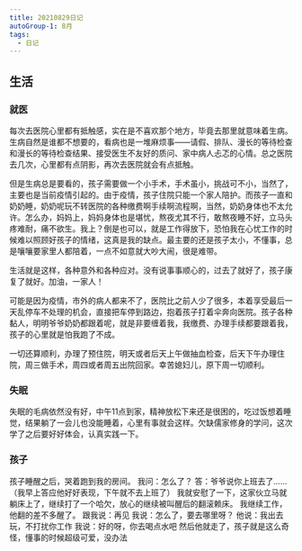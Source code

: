 ```yaml
---
title: 20210829日记
autoGroup-1: 8月
tags:
  - 日记
---
```

## 生活
### 就医
每次去医院心里都有抵触感，实在是不喜欢那个地方，毕竟去那里就意味着生病。生病自然是谁都不想要的，看病也是一堆麻烦事——请假、排队、漫长的等待检查和漫长的等待检查结果、接受医生不友好的质问、家中病人忐忑的心情。总之医院去几次，心里都有点阴影，再次去医院就会有点抵触。

但是生病总是要看的，孩子需要做一个小手术，手术虽小，挑战可不小，当然了，主要也是当前疫情引起的。由于疫情，孩子住院只能一个家人陪护。而孩子一直和奶奶睡，奶奶呢玩不转医院的各种缴费啊手续啊流程啊，当然，奶奶身体也不太允许。怎么办，妈妈上，妈妈身体也是堪忧，熬夜尤其不行，敢熬夜睡不好，立马头疼难耐，痛不欲生。我上？倒是也可以，就是工作得放下，恐怕我在心忧工作的时候难以照顾好孩子的情绪，这真是我的缺点。最主要的还是孩子太小，不懂事，总是嚷嚷要家里人都陪着，一点不如意就大吵大闹，很是难带。

生活就是这样，各种意外和各种应对。没有说事事顺心的，过去了就好了，孩子康复了就好。加油，一家人！

可能是因为疫情，市外的病人都来不了，医院比之前人少了很多，本着享受最后一天乱停车不处理的机会，直接把车停到路边，抱着孩子打着伞奔向医院。孩子各种黏人，明明爷爷奶奶都跟着呢，就是非要缠着我，我缴费、办理手续都要跟着我，孩子的心里就是怕我跑了不成。

一切还算顺利，办理了预住院，明天或者后天上午做抽血检查，后天下午办理住院，周三做手术，周四或者周五出院回家。幸苦媳妇儿，原下周一切顺利。

### 失眠
失眠的毛病依然没有好，中午11点到家，精神放松下来还是很困的，吃过饭想着睡觉，结果躺了一会儿也没能睡着，心里有事就会这样。欠缺儒家修身的学问，这次学了之后要好好体会，认真实践一下。

### 孩子
孩子睡醒之后，哭着跑到我的房间。
我问：怎么了？
答：爷爷说你上班去了……（我早上答应他好好表现，下午就不去上班了）
我就安慰了一下，这家伙立马就躺床上了，继续打了一个哈欠，放心的继续被叫醒后的翻滚赖床。
我继续工作，他翻的差不多醒了。
跟我说：再见
我说：怎么了，要去哪里呀？
他说：我出去玩，不打扰你工作
我说：好的呀，你去喝点水吧
然后他就走了，孩子就是这么奇怪，懂事的时候超级可爱，没办法
